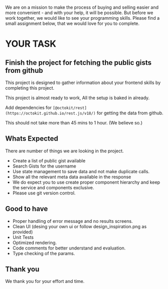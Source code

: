 We are on a mission to make the process of buying and selling easier and more convenient - and with your help, it will be possible. But before we work together, we would like to see your programming skills. Please find a small assignment below, that we would love for you to complete.

# YOUR TASK

## Finish the project for fetching the public gists from github
This project is designed to gather information about your frontend skills by completing this project.

This project is almost ready to work, All the setup is baked in already.

Add dependencies for `[@octokit/rest](https://octokit.github.io/rest.js/v18/)` for getting the data from github.

This should not take more than 45 mins to 1 hour. (We believe so.)

## Whats Expected

There are number of things we are looking in the project.

- Create a list of public gist available
- Search Gists for the username
- Use state management to save data and not make duplicate calls.
- Show all the relevant meta data available in the response
- We do expect you to use create proper component hierarchy and keep the service and components exclusive.
- Please use git version control.



## Good to have

- Proper handling of error message and no results screens.
- Clean UI (desing your own ui or follow design_inspiration.png as provided)
- Unit Tests
- Optimized rendering.
- Code comments for better understand and evaluation. 
- Type checking of the params.

## Thank you

We thank you for your effort and time.